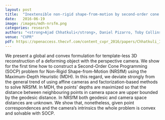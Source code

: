 ```yaml
---
layout: post
title:  "Inextensible non-rigid shape-from-motion by second-order cone programming"
date:   2016-06-19
image: /images/mdh-nrsfm.png
categories: research
authors: "<strong>Ajad Chhatkuli</strong>, Daniel Pizarro, Toby Collins, Adrien Bartoli"
venue: "CVPR"
pdf: https://openaccess.thecvf.com/content_cvpr_2016/papers/Chhatkuli_Inextensible_Non-Rigid_Shape-From-Motion_CVPR_2016_paper.pdf
---
```

We present a global and convex formulation for
template-less 3D reconstruction of a deforming object with
the perspective camera. We show for the first time how
to construct a Second-Order Cone Programming (SOCP)
problem for Non-Rigid Shape-from-Motion (NRSfM) using
the Maximum-Depth Heuristic (MDH). In this regard, we
deviate strongly from the general trend of using affine cameras and factorization-based methods to solve NRSfM. In
MDH, the points’ depths are maximized so that the distance
between neighbouring points in camera space are upper
bounded by the geodesic distance. In NRSfM both geodesic
and camera space distances are unknown. We show that,
nonetheless, given point correspondences and the camera’s
intrinsics the whole problem is convex and solvable with
SOCP.
